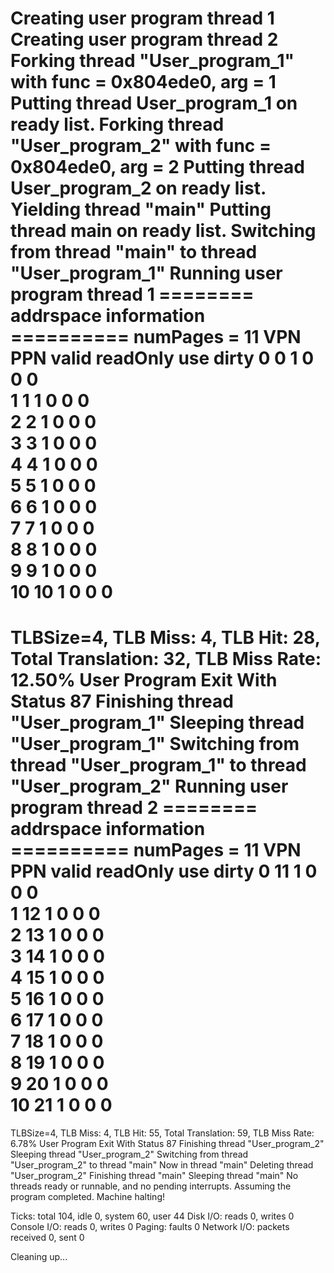 Creating user program thread 1
Creating user program thread 2
Forking thread "User_program_1" with func = 0x804ede0, arg = 1
Putting thread User_program_1 on ready list.
Forking thread "User_program_2" with func = 0x804ede0, arg = 2
Putting thread User_program_2 on ready list.
Yielding thread "main"
Putting thread main on ready list.
Switching from thread "main" to thread "User_program_1"
Running user program thread 1
======== addrspace information ==========
numPages = 11
VPN	PPN	valid	readOnly	use	dirty
0	0	1	0	0	0	
1	1	1	0	0	0	
2	2	1	0	0	0	
3	3	1	0	0	0	
4	4	1	0	0	0	
5	5	1	0	0	0	
6	6	1	0	0	0	
7	7	1	0	0	0	
8	8	1	0	0	0	
9	9	1	0	0	0	
10	10	1	0	0	0	
=========================================
TLBSize=4, TLB Miss: 4, TLB Hit: 28, Total Translation: 32, TLB Miss Rate: 12.50%
User Program Exit With Status 87
Finishing thread "User_program_1"
Sleeping thread "User_program_1"
Switching from thread "User_program_1" to thread "User_program_2"
Running user program thread 2
======== addrspace information ==========
numPages = 11
VPN	PPN	valid	readOnly	use	dirty
0	11	1	0	0	0	
1	12	1	0	0	0	
2	13	1	0	0	0	
3	14	1	0	0	0	
4	15	1	0	0	0	
5	16	1	0	0	0	
6	17	1	0	0	0	
7	18	1	0	0	0	
8	19	1	0	0	0	
9	20	1	0	0	0	
10	21	1	0	0	0	
=========================================
TLBSize=4, TLB Miss: 4, TLB Hit: 55, Total Translation: 59, TLB Miss Rate: 6.78%
User Program Exit With Status 87
Finishing thread "User_program_2"
Sleeping thread "User_program_2"
Switching from thread "User_program_2" to thread "main"
Now in thread "main"
Deleting thread "User_program_2"
Finishing thread "main"
Sleeping thread "main"
No threads ready or runnable, and no pending interrupts.
Assuming the program completed.
Machine halting!

Ticks: total 104, idle 0, system 60, user 44
Disk I/O: reads 0, writes 0
Console I/O: reads 0, writes 0
Paging: faults 0
Network I/O: packets received 0, sent 0

Cleaning up...

